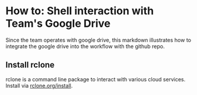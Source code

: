 # How to: Shell interaction with Team's Google Drive
Since the team operates with google drive, this markdown illustrates how to integrate 
the google drive into the workflow with the github repo.


## Install rclone
rclone is a command line package to interact with various cloud services. Install via 
[rclone.org/install](https://rclone.org/install/).
